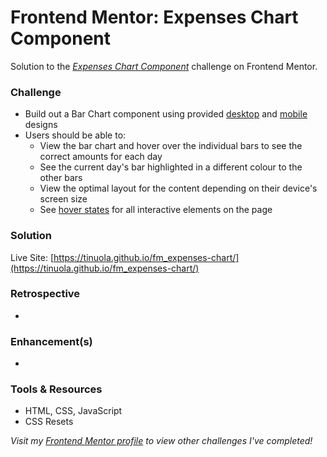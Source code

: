 # Frontend Mentor: Expenses Chart Component

Solution to the _[Expenses Chart Component](https://www.frontendmentor.io/challenges/expenses-chart-component-e7yJBUdjwt)_ challenge on Frontend Mentor.

### Challenge

- Build out a Bar Chart component using provided [desktop](/assets/design/desktop-design.jpg) and [mobile](/assets/design/mobile-design.jpg) designs
- Users should be able to:
  - View the bar chart and hover over the individual bars to see the correct amounts for each day
  - See the current day's bar highlighted in a different colour to the other bars
  - View the optimal layout for the content depending on their device's screen size
  - See [hover states](/assets/design/active-states.jpg) for all interactive elements on the page

### Solution

Live Site: [https://tinuola.github.io/fm_expenses-chart/](https://tinuola.github.io/fm_expenses-chart/)

### Retrospective

-

### Enhancement(s)

-

### Tools & Resources

- HTML, CSS, JavaScript
- CSS Resets

_Visit my [Frontend Mentor profile](https://www.frontendmentor.io/profile/tinuola) to view other challenges I've completed!_
